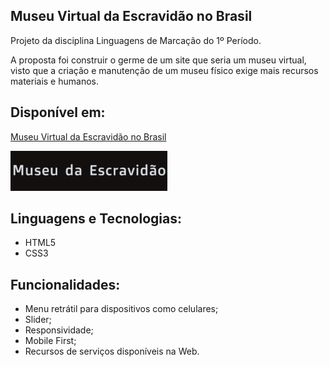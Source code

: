## Museu Virtual da Escravidão no Brasil


Projeto da disciplina Linguagens de Marcação do 1º Período.

A proposta foi construir o germe de um site que seria um museu virtual, visto que a criação e manutenção de um museu físico exige mais recursos materiais e humanos.


## Disponível em:


[Museu Virtual da Escravidão no Brasil](https://andersonli34.github.io/escravidaonobrasil/)




![alt text](https://raw.githubusercontent.com/andersonli34/escravidaonobrasil/master/img/logo.png "Logo Title Text 1")


## Linguagens e Tecnologias:


* HTML5
* CSS3

## Funcionalidades:


* Menu retrátil para dispositivos como celulares;
* Slider;
* Responsividade;
* Mobile First;
* Recursos de serviços disponíveis na Web.
